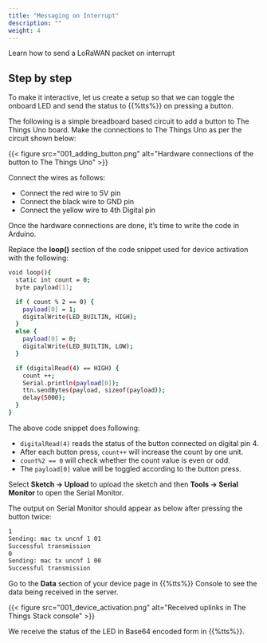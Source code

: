 ```yaml
---
title: "Messaging on Interrupt"
description: ""
weight: 4
---
```


Learn how to send a LoRaWAN packet on interrupt

<!--more-->

## Step by step

To make it interactive, let us create a setup so that we can toggle the onboard LED and send the status to {{%tts%}} on pressing a button.

The following is a simple breadboard based circuit to add a button to The Things Uno board. Make the connections to The Things Uno as per the circuit shown below:

{{< figure src="001_adding_button.png" alt="Hardware connections of the button to The Things Uno" >}}

Connect the wires as follows:

- Connect the red wire to 5V pin
- Connect the black wire to GND pin
- Connect the yellow wire to 4th Digital pin

Once the hardware connections are done, it’s time to write the code in Arduino.

Replace the **loop()** section of the code snippet used for device activation with the following:

```bash
void loop(){
  static int count = 0;
  byte payload[1];

  if ( count % 2 == 0) {
    payload[0] = 1;
    digitalWrite(LED_BUILTIN, HIGH);
  }
  else {
    payload[0] = 0;
    digitalWrite(LED_BUILTIN, LOW);
  }

  if (digitalRead(4) == HIGH) {
    count ++;
    Serial.println(payload[0]);
    ttn.sendBytes(payload, sizeof(payload));
    delay(5000);
  }
}
```

The above code snippet does following:

- `digitalRead(4)` reads the status of the button connected on digital pin 4.
- After each button press, `count++` will increase the count by one unit.
- `count%2 == 0` will check whether the count value is even or odd.
- The `payload[0]` value will be toggled according to the button press.

Select **Sketch -> Upload** to upload the sketch and then **Tools -> Serial Monitor** to open the Serial Monitor.

The output on Serial Monitor should appear as below after pressing the button twice:

```bash
1
Sending: mac tx uncnf 1 01
Successful transmission
0
Sending: mac tx uncnf 1 00
Successful transmission
```

Go to the **Data** section of your device page in {{%tts%}} Console to see the data being received in the server.

{{< figure src="001_device_activation.png" alt="Received uplinks in The Things Stack console" >}}

We receive the status of the LED in Base64 encoded form in {{%tts%}}.